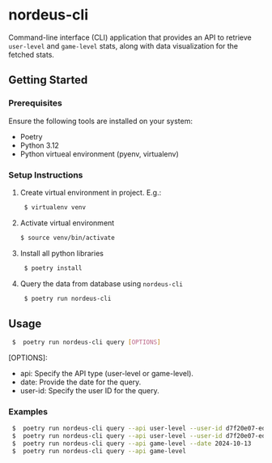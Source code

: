 # nordeus-cli
Command-line interface (CLI) application that provides an API to retrieve `user-level` and `game-level` stats, along with data visualization for the fetched stats.

## Getting Started

### Prerequisites
Ensure the following tools are installed on your system:
* Poetry
* Python 3.12
* Python virtueal environment (pyenv, virtualenv)

### Setup Instructions
1. Create virtual environment in project. E.g.:
   ```sh
    $ virtualenv venv
   ```
2. Activate virtual environment
    ```sh
    $ source venv/bin/activate
    ```
3. Install all python libraries
   ```sh
    $ poetry install
   ```
4. Query the data from database using `nordeus-cli`
   ```sh
    $ poetry run nordeus-cli
   ```

## Usage
   ```sh
    $  poetry run nordeus-cli query [OPTIONS]
   ```
[OPTIONS]: 
   - api: Specify the API type (user-level or game-level).
   - date: Provide the date for the query.
   - user-id: Specify the user ID for the query.

### Examples
   ```sh
    $  poetry run nordeus-cli query --api user-level --user-id d7f20e07-ed42-02ed-c4bb-895c608099f6 --date 2024-10-19
    $  poetry run nordeus-cli query --api user-level --user-id d7f20e07-ed42-02ed-c4bb-895c608099f6
    $  poetry run nordeus-cli query --api game-level --date 2024-10-13
    $  poetry run nordeus-cli query --api game-level
   ```

